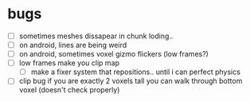 # bugs

- [ ] sometimes meshes dissapear in chunk loding..
- [ ] on android, lines are being weird
- [ ] on android, sometimes voxel gizmo flickers (low frames?)
- [ ] low frames make you clip map
    - [ ] make a fixer system that repositions.. until i can perfect physics
- [ ] clip bug if you are exactly 2 voxels tall you can walk through bottom voxel (doesn't check properly)
